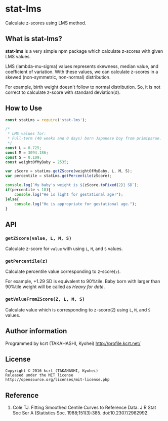 stat-lms
========================================

Calculate z-scores using LMS method.

What is stat-lms?
----------------------------------------

**stat-lms** is a very simple npm package which calculate z-scores with given LMS values.

LMS (lambda-mu-sigma) values represents skewness, median value, and coefficient of variation. With these values, we can calculate z-scores in a skewed (non-symmetric, non-normal) distribution.

For example, birth weight doesn't follow to normal distribution. So, it is not correct to calculate z-score with standard deviation(σ).

How to Use
----------------------------------------

```javascript
const statLms = require('stat-lms');

/*
 * LMS values for:
 * Full-term (40 weeks and 0 days) born Japanese boy from primiparae. 
 */
const L = 0.725;
const M = 3094.186;
const S = 0.109;
const weightOfMyBaby = 2535;

var zScore = statLms.getZScore(weightOfMyBaby, L, M, S);
var percentile = statLms.getPercentile(zScore);

console.log(`My baby's weight is ${zScore.toFixed(2)} SD`);
if(percentile < 10){
	console.log("He is light for gestational age!");
}else{
	console.log("He is appropriate for gestational age.");
}
```

API
----------------------------------------
### `getZScore(value, L, M, S)`

Calculate z-score for `value` with using `L`, `M`, and `S` values.

### `getPercentile(z)`

Calculate percentile value corresponding to z-score(`z`).

For example, +1.29 SD is equivalent to 90%tile. Baby born with larger than 90%tile weight will be called as *Heavy for date*.

### `getValueFromZScore(Z, L, M, S)`

Calculate value which is corresponding to z-score(`Z`) using `L`, `M`, and `S` values.


Author information
----------------------------------------
Programmed by kcrt (TAKAHASHI, Kyohei)
http://profile.kcrt.net/
	
License
----------------------------------------
	Copyright © 2016 kcrt (TAKAHASHI, Kyohei)
	Released under the MIT license
	http://opensource.org/licenses/mit-license.php

Reference
----------------------------------------
1. Cole TJ. Fitting Smoothed Centile Curves to Reference Data. J R Stat Soc Ser A (Statistics Soc. 1988;151(3):385. doi:10.2307/2982992.
